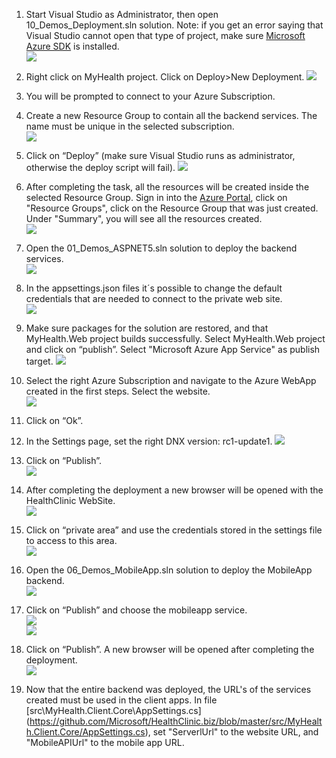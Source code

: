1. Start Visual Studio as Administrator, then open 10_Demos_Deployment.sln solution.  Note: if you get an error saying that Visual Studio cannot open that type of project, make sure [Microsoft Azure SDK](https://azure.microsoft.com/en-us/downloads/) is installed.  
![](https://github.com/alinapopa/Images/blob/master/HealthClinicWiki/Deployment/image1.png)

2. Right click on MyHealth project. Click on Deploy>New Deployment. 
![](https://github.com/alinapopa/Images/blob/master/HealthClinicWiki/Deployment/image2.png) 

3. You will be prompted to connect to your Azure Subscription.  
4. Create a new Resource Group to contain all the backend services. The name must be unique in the selected subscription.  
![](https://github.com/alinapopa/Images/blob/master/HealthClinicWiki/Deployment/image4.png)

5. Click on “Deploy” (make sure Visual Studio runs as administrator, otherwise the deploy script will fail).
![](https://github.com/alinapopa/Images/blob/master/HealthClinicWiki/Deployment/image5.png) 

6. After completing the task, all the resources will be created inside the selected Resource Group. Sign in into the [Azure Portal](https://ms.portal.azure.com/), click on "Resource Groups", click on the Resource Group that was just created. Under "Summary", you will see all the resources created.    
![](https://github.com/alinapopa/Images/blob/master/HealthClinicWiki/Deployment/image6.png)

7. Open the 01_Demos_ASPNET5.sln solution to deploy the backend services.  
![](https://github.com/alinapopa/Images/blob/master/HealthClinicWiki/Deployment/image7.png)

8. In the appsettings.json files it´s possible to change the default credentials that are needed to connect to the private web site.  
![](https://github.com/alinapopa/Images/blob/master/HealthClinicWiki/Deployment/image8.png)

9. Make sure packages for the solution are restored, and that MyHealth.Web project builds successfully. Select MyHealth.Web project and click on “publish”. Select "Microsoft Azure App Service" as publish target. 
![](https://github.com/alinapopa/Images/blob/master/HealthClinicWiki/Deployment/image9.png)

10. Select the right Azure Subscription and navigate to the Azure WebApp created in the first steps. Select the website.  
![](https://github.com/alinapopa/Images/blob/master/HealthClinicWiki/Deployment/image10.png)

11. Click on “Ok”.  
12. In the Settings page, set the right DNX version: rc1-update1. 
![](https://github.com/alinapopa/Images/blob/master/HealthClinicWiki/Deployment/image12.png)
 
13. Click on “Publish”.  
![](https://github.com/alinapopa/Images/blob/master/HealthClinicWiki/Deployment/image13.png)

14. After completing the deployment a new browser will be opened with the HealthClinic WebSite.  
![](https://github.com/alinapopa/Images/blob/master/HealthClinicWiki/Deployment/image14.png)

15. Click on “private area” and use the credentials stored in the settings file to access to this area.  
![](https://github.com/alinapopa/Images/blob/master/HealthClinicWiki/Deployment/image15.png)

16. Open the 06_Demos_MobileApp.sln solution to deploy the MobileApp backend.  
![](https://github.com/alinapopa/Images/blob/master/HealthClinicWiki/Deployment/image16.png)

17. Click on “Publish” and choose the mobileapp service.  
![](https://github.com/alinapopa/Images/blob/master/HealthClinicWiki/Deployment/image17.png)  
![](https://github.com/alinapopa/Images/blob/master/HealthClinicWiki/Deployment/image17b.png)

18. Click on “Publish”. A new browser will be opened after completing the deployment.  
![](https://github.com/alinapopa/Images/blob/master/HealthClinicWiki/Deployment/image18.png)

19. Now that the entire backend was deployed, the URL's of the services created must be used in the client apps. In file [src\MyHealth.Client.Core\AppSettings.cs] (https://github.com/Microsoft/HealthClinic.biz/blob/master/src/MyHealth.Client.Core/AppSettings.cs), set "ServerlUrl" to the website URL, and "MobileAPIUrl" to the mobile app URL.
